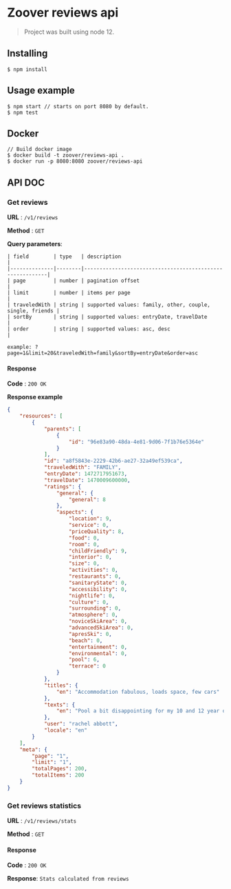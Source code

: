 # Zoover reviews api

> Project was built using node 12.

## Installing

```
$ npm install 
```

## Usage example

```
$ npm start // starts on port 8080 by default.
$ npm test 
```

## Docker 

```
// Build docker image
$ docker build -t zoover/reviews-api .
$ docker run -p 8080:8080 zoover/reviews-api
```

## API DOC

### Get reviews

**URL** : `/v1/reviews`

**Method** : `GET`

**Query parameters**:
```
| field        | type   | description                                              |
|--------------|--------|----------------------------------------------------------|
| page         | number | pagination offset                                        |
| limit        | number | items per page                                           |
| traveledWith | string | supported values: family, other, couple, single, friends |
| sortBy       | string | supported values: entryDate, travelDate                  |
| order        | string | supported values: asc, desc                              |
```
`example: ?page=1&limit=20&traveledWith=family&sortBy=entryDate&order=asc`

#### Response

**Code** : `200 OK`

**Response example**

```json
{
    "resources": [
        {
            "parents": [
                {
                    "id": "96e83a90-48da-4e81-9d06-7f1b76e5364e"
                }
            ],
            "id": "a8f5843e-2229-42b6-ae27-32a49ef539ca",
            "traveledWith": "FAMILY",
            "entryDate": 1472717951673,
            "travelDate": 1470009600000,
            "ratings": {
                "general": {
                    "general": 8
                },
                "aspects": {
                    "location": 9,
                    "service": 0,
                    "priceQuality": 8,
                    "food": 0,
                    "room": 0,
                    "childFriendly": 9,
                    "interior": 0,
                    "size": 0,
                    "activities": 0,
                    "restaurants": 0,
                    "sanitaryState": 0,
                    "accessibility": 0,
                    "nightlife": 0,
                    "culture": 0,
                    "surrounding": 0,
                    "atmosphere": 0,
                    "noviceSkiArea": 0,
                    "advancedSkiArea": 0,
                    "apresSki": 0,
                    "beach": 0,
                    "entertainment": 0,
                    "environmental": 0,
                    "pool": 6,
                    "terrace": 0
                }
            },
            "titles": {
                "en": "Accommodation fabulous, loads space, few cars"
            },
            "texts": {
                "en": "Pool a bit disappointing for my 10 and 12 year olds. Slides slow and land in very shallow water\nI think for younger the pools would be fabulous"
            },
            "user": "rachel abbott",
            "locale": "en"
        }
    ],
    "meta": {
        "page": "1",
        "limit": "1",
        "totalPages": 200,
        "totalItems": 200
    }
}
```

### Get reviews statistics

**URL** : `/v1/reviews/stats`

**Method** : `GET`

#### Response

**Code** : `200 OK`

**Response**: `Stats calculated from reviews`
